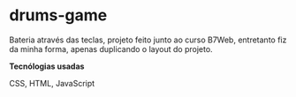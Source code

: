 # drums-game
Bateria através das teclas, projeto feito junto ao curso B7Web, entretanto fiz da minha forma, apenas duplicando o layout do projeto.

<strong>Tecnólogias usadas</strong>

CSS, HTML, JavaScript
